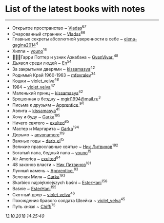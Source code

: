 # List of the latest books with notes
---

* Открытое пространство ~ [Vladas](users/107/107621344637148469804-google)<sup>67</sup>
* Очарованный странник ~ [Vladas](users/107/107621344637148469804-google)<sup>66</sup>
* Главные секреты абсолютной уверенности в себе ~ [elena-gagina2014](users/208/208969292-yandex)<sup>4</sup>
* Хиппи ~ [youno](users/302/302928912-vkontakte)<sup>16</sup>
* 🧙🏻‍♂️Гарри Поттер и узник Азкабана ~ [GvenVivar ](users/158/158266434925901-facebook)<sup>48</sup>
* Дьявол среди людей ~ [En](users/333/333646551-vkontakte)<sup>54</sup>
* За закрытыми дверями ~ [kissamasya](users/684/68439978-vkontakte)<sup>42</sup>
* Родимый Край 1960-1963 ~ [mfevralev](users/140/140966150-vkontakte)<sup>34</sup>
* Кошки ~ [violet_velva](users/116/116961712580551399099-google)<sup>48</sup>
* 1984 ~ [violet_velva](users/116/116961712580551399099-google)<sup>47</sup>
* Маленький принц ~ [kissamasya](users/684/68439978-vkontakte)<sup>42</sup>
* Брошенная в бездну ~ [mgirl1994@mail.ru](users/156/15641244064688722584-mailru)<sup>3</sup>
* Письма к друзьям ~ [Apprentice ](users/528/52821952-vkontakte)<sup>94</sup>
* Аэлита ~ [kissamasya](users/684/68439978-vkontakte)<sup>41</sup>
* Хочу и буду ~ [Garka](users/115/115753719718250012620-google)<sup>195</sup>
* Ничего святого ~ [exulted](users/100/100599204551896265722-google)<sup>85</sup>
* Мастер и Маргарита ~ [Garka](users/115/115753719718250012620-google)<sup>194</sup>
* Дерьмо ~ [anvonamore](users/595/5957175-vkontakte)<sup>119</sup>
* Важные годы ~ [darb_el](users/184/184135339-vkontakte)<sup>15</sup>
* Великие православные святые ~ [Ник Литвинов](users/241/241974816-vkontakte)<sup>182</sup>
* Богатый папа, бедный папа ~ [youno](users/302/302928912-vkontakte)<sup>15</sup>
* Air America ~ [exulted](users/100/100599204551896265722-google)<sup>84</sup>
* 48 законов власти ~ [Ник Литвинов](users/241/241974816-vkontakte)<sup>181</sup>
* Лунный камень ~ [Apprentice ](users/528/52821952-vkontakte)<sup>93</sup>
* Зеленая Миля ~ [Garka](users/115/115753719718250012620-google)<sup>193</sup>
* Skarbiec najpiękniejszych baśni ~ [EsterHani](users/305/30558181-vkontakte)<sup>156</sup>
* Baśnie ~ [EsterHani](users/305/30558181-vkontakte)<sup>155</sup>
* Скотный двор ~ [violet_velva](users/116/116961712580551399099-google)<sup>46</sup>
* Похождения бравого солдата Швейка ~ [violet_velva](users/116/116961712580551399099-google)<sup>45</sup>
* Путь князя ~ [Chiffi](users/105/105831994080785626680-google)<sup>75</sup>


_13.10.2018 14:25:40_

